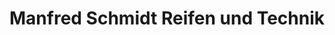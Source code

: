 ---
title: "Manfred Schmidt Reifen und Technik"
url: /schwaebisch-gmuend/manfred-schmidt-reifen-und-technik/
shop: Reifen
---